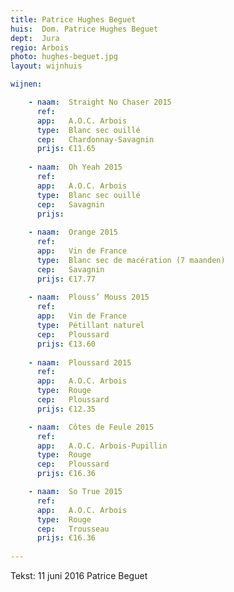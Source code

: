 ```yaml
---
title: Patrice Hughes Beguet
huis:  Dom. Patrice Hughes Beguet
dept:  Jura
regio: Arbois
photo: hughes-beguet.jpg
layout: wijnhuis

wijnen:

    - naam:  Straight No Chaser 2015
      ref:   
      app:   A.O.C. Arbois
      type:  Blanc sec ouillé
      cep:   Chardonnay-Savagnin
      prijs: €11.65
    
    - naam:  Oh Yeah 2015
      ref:   
      app:   A.O.C. Arbois
      type:  Blanc sec ouillé
      cep:   Savagnin
      prijs: 
    
    - naam:  Orange 2015
      ref:   
      app:   Vin de France
      type:  Blanc sec de macération (7 maanden)
      cep:   Savagnin
      prijs: €17.77
    
    - naam:  Plouss’ Mouss 2015
      ref:   
      app:   Vin de France
      type:  Pétillant naturel
      cep:   Ploussard
      prijs: €13.60
      
    - naam:  Ploussard 2015
      ref:   
      app:   A.O.C. Arbois
      type:  Rouge
      cep:   Ploussard
      prijs: €12.35

    - naam:  Côtes de Feule 2015
      ref:   
      app:   A.O.C. Arbois-Pupillin
      type:  Rouge
      cep:   Ploussard
      prijs: €16.36

    - naam:  So True 2015
      ref:   
      app:   A.O.C. Arbois
      type:  Rouge
      cep:   Trousseau
      prijs: €16.36
       
---
```

Tekst: 11 juni 2016
Patrice Beguet


